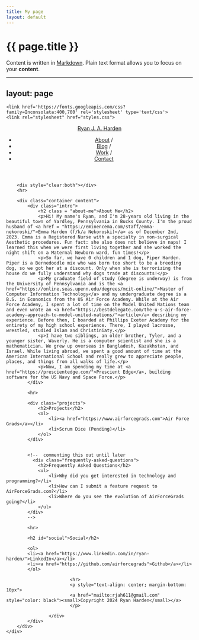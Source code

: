 ```yaml
---
title: My page
layout: default
---
```


# {{ page.title }}

Content is written in [Markdown](https://learnxinyminutes.com/docs/markdown/).
Plain text format allows you to focus on your **content**.

<!--
You can use HTML elements in Markdown, such as the comment element, and they won't
be affected by a markdown parser. However, if you create an HTML element in your
markdown file, you cannot use markdown syntax within that element's contents.
-->

---
layout: page
---

<!DOCTYPE html>
<html lang="en">
<head>
    <meta charset="UTF-8">
    <meta name="viewport" content="width=device-width, initial-scale=1.0">
    <meta name="description" content="Ryan Joseph Albright Harden Personal Page">
    <meta name="keywords" content="Ryan Joseph Albright Harden, Air Force Grads, Air Force Academy">
    <title>About Ryan Harden</title>
    
    <link href='https://fonts.googleapis.com/css?family=Inconsolata:400,700' rel='stylesheet' type='text/css'>
    <link rel="stylesheet" href="styles.css">
</head>
<body>
    <div class="wrapper">
        <header class="navbar container">
            <a id="author-name" class="alignable pull-left" href="/ryanharden">Ryan J. A. Harden</a>
            <nav class="alignable pull-right navbar-ul">
                <ul>
                    <li class="alignable pull-left nav-list"><a href="/ryanharden">About</a> /</li>
                    <li class="alignable pull-left nav-list"><a href="/ryanharden/blog">Blog</a> /</li>
                    <li class="alignable pull-left nav-list"><a href="/ryanharden/work">Work</a> /</li>
                    <li class="alignable pull-left nav-list"><a href="/ryanharden/contact">Contact</a></li>
                </ul>
            </nav>
        </header>

        <div style="clear:both"></div>
        <hr>

        <div class="container content">
            <div class="intro">
                <h2 class = "about-me">About Me</h2>
                <p>Hi! My name's Ryan, and I'm 28-years old living in the beautiful town of Yardley, Pennsylvania in Bucks County. I'm the proud husband of <a href = "https://eminencema.com/staff/emma-nekoroski/">Emma Harden (f/k/a Nekoroski)</a> as of December 2nd, 2023. Emma is a Registered Nurse with a specialty in non-surgical Aesthetic procedures. Fun fact: she also does not believe in naps! I learned this when we were first living together and she worked the night shift on a Maternal Newborn ward, fun times!</p>
                <p>So far, we have 0 children and 1 dog, Piper Harden. Piper is a Bernedoodle mix who was born too short to be a breeding dog, so we got her at a discount. Only when she is terrorizing the house do we fully understand why dogs trade at discounts!</p>
                <p>My graduate field of study (degree is underway) is from the University of Pennsylvania and is the <a href="https://online.seas.upenn.edu/degrees/mcit-online/">Master of Computer Information Technology</a> and my undergraduate degree is a B.S. in Economics from the US Air Force Academy. While at the Air Force Academy, I spent a lot of time on the Model United Nations team and even wrote an <a href="https://bestdelegate.com/the-u-s-air-force-academy-approach-to-model-united-nations/">article</a> decsribing my experience. Before then, I boarded at Phillips Exeter Academy for the entirety of my high school experience. There, I played lacrosse, wrestled, studied Islam and Christiniaty.</p>
                <p>I have two siblings, an older brother, Tyler, and a younger sister, Waverly. He is a computer scientist and she is a mathematician. We grew up overseas in Bangladesh, Kazakhstan, and Israel. While living abroad, we spent a good amount of time at the American International School and really grew to appreciate people, places, and things from all walks of life.</p>                
                <p>Now, I am spending my time at <a href="https://prescientedge.com/">Prescient Edge</a>, building software for the US Navy and Space Force.</p>
            </div>
            
            <hr>

            <div class="projects">
                <h2>Projects</h2>
                <ol>
                    <li><a href="https://www.airforcegrads.com">Air Force Grads</a></li>
                    <li>Scrum Dice (Pending)</li>
                </ol>
            </div>


            <!--  commenting this out until later
              <div class="frequently-asked-questions">
                <h2>Frequently Asked Questions</h2>
                <ul>
                    <li>Why did you get interested in technology and programming?</li>
                    <li>How can I submit a feature request to AirForceGrads.com?</li>
                    <li>Where do you see the evolution of AirForceGrads going?</li>
                </ul>
            </div> 
            -->

            <hr>

            <h2 id="social">Social</h2>

            <ol>
            <li><a href="https://www.linkedin.com/in/ryan-harden/">LinkedIn</a></li>
            <li><a href="https://github.com/airforcegrads">Github</a></li>
            </ol>
                
                            <hr>
                            <p style="text-align: center; margin-bottom: 10px">
                            <a href="mailto:rjah611@gmail.com" style="color: black"><small>Copyright 2024 Ryan Harden</small></a>
                            </p>
                        
                    </div>
            </div>
        </div>
    </div>
<footer>
</footer>
</body>
</html>